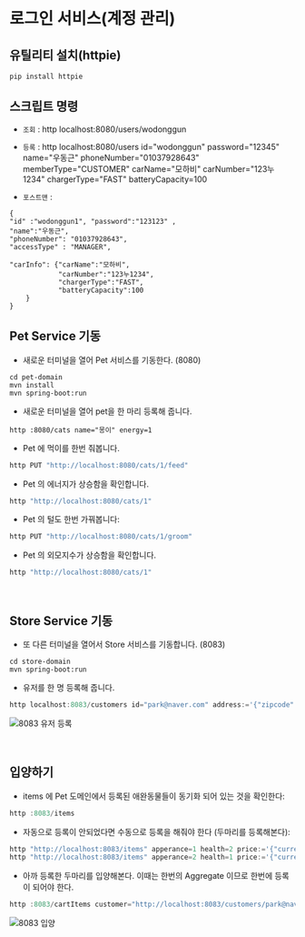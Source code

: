 # 로그인 서비스(계정 관리)

## 유틸리티 설치(httpie)
```
pip install httpie
```

## 스크립트 명령

- `조회` : http localhost:8080/users/wodonggun

- `등록` : http localhost:8080/users id="wodonggun" password="12345" name="우동근" phoneNumber="01037928643" memberType="CUSTOMER" carName="모하비" carNumber="123누1234" chargerType="FAST" batteryCapacity=100

- `포스트맨` : 
```
{
"id" :"wodonggun1", "password":"123123" ,
"name":"우동근",
"phoneNumber": "01037928643",
"accessType" : "MANAGER",

"carInfo": {"carName":"모하비",
			"carNumber":"123누1234",
			"chargerType":"FAST",
			"batteryCapacity":100
    }
}
```



## Pet Service 기동

- 새로운 터미널을 열어 Pet 서비스를 기동한다. (8080)
```
cd pet-domain
mvn install
mvn spring-boot:run
```
- 새로운 터미널을 열어 pet을 한 마리 등록해 줍니다.

```javasciprt
http :8080/cats name="몽이" energy=1
```

- Pet 에 먹이를 한번 줘봅니다.
```javascript
http PUT "http://localhost:8080/cats/1/feed"
```

- Pet 의 에너지가 상승함을 확인합니다.
```javascript
http "http://localhost:8080/cats/1"
```

- Pet 의 털도 한번 가꿔봅니다:
```javascript
http PUT "http://localhost:8080/cats/1/groom"
```


- Pet 의 외모지수가 상승함을 확인합니다.
```javascript
http "http://localhost:8080/cats/1"
```
<br>

## Store Service 기동

- 또 다른 터미널을 열어서 Store 서비스를 기동합니다. (8083)
```
cd store-domain
mvn spring-boot:run
```
- 유저를 한 명 등록해 줍니다.

```javascript
http localhost:8083/customers id="park@naver.com" address:='{"zipcode":"123", "detail":"용인"}'
```
![8083 유저 등록](https://user-images.githubusercontent.com/59447401/147196678-eab14a04-e885-4922-8b9c-9d8f3fdb6a9c.png)

<br>

## 입양하기
- items 에 Pet 도메인에서 등록된 애완동물들이 동기화 되어 있는 것을 확인한다:
```javascript
http :8083/items
```
- 자동으로 등록이 안되었다면 수동으로 등록을 해줘야 한다 (두마리를 등록해본다):
```javascript
http "http://localhost:8083/items" apperance=1 health=2 price:='{"currency": "KR_WON", "amount":100000}'
http "http://localhost:8083/items" apperance=2 health=1 price:='{"currency": "EURO", "amount":200}'
```

- 아까 등록한 두마리를 입양해본다. 이때는 한번의 Aggregate 이므로 한번에 등록이 되어야 한다. 
```javascript
http :8083/cartItems customer="http://localhost:8083/customers/park@naver.com" items:='["http://localhost:8083/items/1", "http://localhost:8083/items/2"]'
```
![8083 입양](https://user-images.githubusercontent.com/59447401/147196784-6281b8a0-822a-47cb-9ef1-7632b2d509be.png)


